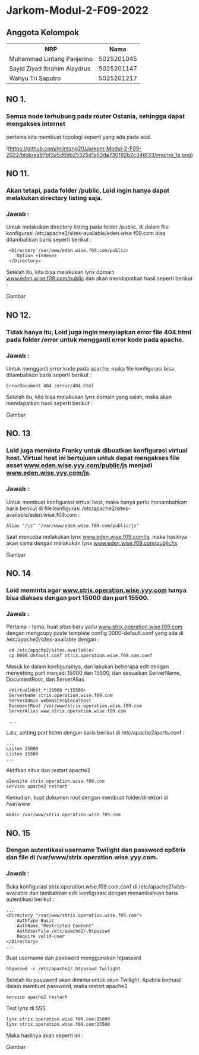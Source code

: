 # Jarkom-Modul-2-F09-2022

## Anggota Kelompok

<table>
    <tr>
        <th>NRP</th>
        <th>Nama</th>
    </tr>
    <tr>
        <td>Muhammad Lintang Panjerino</td>
        <td>5025201045</td>
    </tr>
    <tr>
        <td>Sayid Ziyad Ibrahim Alaydrus</td>
        <td>5025201147</td>
    </tr>
    <tr>
        <td>Wahyu Tri Saputro</td>
        <td>5025201217</td>
    </tr>
<table>

## NO 1.

### Semua node terhubung pada router Ostania, sehingga dapat mengakses internet 

pertama kita membuat topologi seperti yang ada pada soal.

!(https://github.com/mlintang20/Jarkom-Modul-2-F09-2022/blob/ea97bf3a5d69b25325d1a53da730192b2c348f33/img/no_1a.png)

## NO 11.

### Akan tetapi, pada folder /public, Loid ingin hanya dapat melakukan directory listing saja.
    
### **Jawab :**
    
Untuk melakukan directory listing pada folder /public, di dalam file konfigurasi /etc/apache2/sites-available/eden.wise.f09.com bisa ditambahkan baris seperti berikut :

```
 <Directory /var/www/eden.wise.f09.com/public>
    Option +Indexes
 </Directory>
```
    
Setelah itu, kita bisa melakukan lynx domain www.eden.wise.f09.com/public dan akan mendapatkan hasil seperti berikut :
    
Gambar
    
## NO 12.
    
### Tidak hanya itu, Loid juga ingin menyiapkan error file 404.html pada folder /error untuk mengganti error kode pada apache.
    
### **Jawab :**
    
Untuk mengganti error kode pada apache, maka file konfigurasi bisa ditambahkan baris seperti berikut :
    
`ErrorDocument 404 /error/404.html`
    
 Setelah itu, kita bisa melakukan lynx domain yang salah, maka akan mendapatkan hasil seperti berikut :   
    
 Gambar
    
 ## NO. 13
    
 ### Loid juga meminta Franky untuk dibuatkan konfigurasi virtual host. Virtual host ini bertujuan untuk dapat mengakses file asset www.eden.wise.yyy.com/public/js menjadi www.eden.wise.yyy.com/js.
    
 ### **Jawab :**
    
 Untuk membuat konfigurasi virtual host, maka hanya perlu menambahkan baris berikut di file konfigurasi /etc/apache2/sites-available/eden.wise.f09.com :
    
 `Alias "/js" "/var/www/eden.wise.f09.com/public/js"`   
   
Saat mencoba melakukan lynx www.eden.wise.f09.com/js, maka hasilnya akan sama dengan melakukan lynx www.eden.wise.f09.com/public/js.
    
Gambar
    
## NO. 14
    
### Loid meminta agar www.strix.operation.wise.yyy.com hanya bisa diakses dengan port 15000 dan port 15500.
    
### **Jawab :**
    
Pertama - tama, buat situs baru yaitu www.strix.operation.wise.f09.com dengan mengcopy paste template config 0000-default.conf yang ada di /etc/apache2/sites-available dengan :
    
```
 cd /etc/apache2/sites-available/
 cp 0000.default.conf strix.operation.wise.f09.com.conf
```
    
 Masuk ke dalam konfigurainya, dan lakukan beberapa edit dengan menyetting port menjadi 15000 dan 15500, dan sesuaikan ServerName, DocumentRoot, dan ServerAlias.
    
 ```
  <VirtualHost *:15000 *:15500>
  ServerName strix.operation.wise.f09.com
  ServerAdmin webmaster@localhost
  DocumentRoot /var/www/strix.operation.wise.f09.com
  ServerAlias www.strix.operation.wise.f09.com

  ... 
 ```
    
Lalu, setting port listen dengan baris berikut di /etc/apache2/ports.conf :
      
```
...
Listen 15000
Listen 15500      
...
```      
      
Aktifkan situs dan restart apache2
      
```
a2ensite strix.operation.wise.f09.com
service apache2 restart
```
      
Kemudian, buat dokumen root dengan membuat folder/direktori di /var/www       
      
`mkdir /var/www/strix.operation.wise.f09.com`

## NO. 15
      
### Dengan autentikasi username Twilight dan password opStrix dan file di /var/www/strix.operation.wise.yyy.com.
      
### **Jawab :**
      
Buka konfigurasi strix.operation.wise.f09.com.conf di /etc/apache2/sites-available dan tambahkan edit konfigurasi dengan menambahkan baris autentikasi berikut :
      
```
...
<Directory "/var/www/strix.operation.wise.f09.com">
    AuthType Basic
    AuthName "Restricted Content"
    AuthUserFile /etc/apache2/.htpasswd
    Require valid-user
</Directory>
...
```
      
Buat username dan password menggunakan htpasswd
      
`htpasswd -c /etc/apache2/.htpasswd Twilight`
      
Setelah itu password akan diminta untuk akun Twilight. Apabila berhasil dalam membuat password, maka restart apache2
      
`service apache2 restart`
      
Test lynx di SSS
      
```
lynx strix.operation.wise.f09.com:15000
lynx strix.operation.wise.f09.com:15500
```
      
Maka hasilnya akan seperti ini :

Gambar
